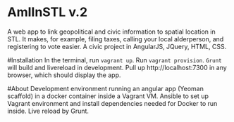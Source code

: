 # AmIInSTL v.2
A web app to link geopolitical and civic information to spatial location in STL. It makes, for example, filing taxes, calling your local alderperson, and registering to vote easier. A civic project in AngularJS, JQuery, HTML, CSS.

#Installation
In the terminal, run `vagrant up`.
Run `vagrant provision`.
`Grunt` will build and livereload in development.
Pull up http://localhost:7300 in any browser, which should display the app. 

#About
Development environment running an angular app (Yeoman scaffold) in a docker container inside a Vagrant VM.
Ansible to set up Vagrant environment and install dependencies needed for Docker to run inside.
Live reload by Grunt.
